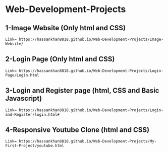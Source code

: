 # Web-Development-Projects
## 1-Image Website (Only html and CSS)
    Link= https://hassankhan8818.github.io/Web-Development-Projects/Image-Website/
## 2-Login Page (Only html and CSS)
    Link= https://hassankhan8818.github.io/Web-Development-Projects/Login-Page/Login.html
## 3-Login and Register page (html, CSS and Basic Javascript)
    Link= https://hassankhan8818.github.io/Web-Development-Projects/Login-and-Register/login.html#
## 4-Responsive Youtube Clone (html and CSS)
    Link= https://hassankhan8818.github.io/Web-Development-Projects/My-First-Project/youtube.html
